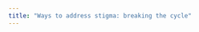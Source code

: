 ```yaml
---
title: "Ways to address stigma: breaking the cycle"
---
```

<!-- Section Level Feedback -->
<learn-feedback-5></learn-feedback-5>
